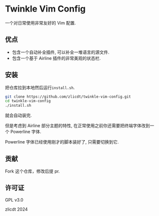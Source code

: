 # Twinkle Vim Config

一个对日常使用非常友好的 Vim 配置.

## 优点
* 包含一个自动补全插件, 可以补全一堆语言的源文件.
* 包含一个基于 Airline 插件的非常美观的状态栏.

## 安装
把仓库拉到本地然后运行`install.sh`.

```bash
git clone https://github.com/zlicdt/twinkle-vim-config.git
cd twinkle-vim-config
./install.sh
```

就会自动装完.

但是考虑到 Airline 部分主题的特性, 在正常使用之前你还需要把终端字体改到一个 Powerline 字体.

Powerline 字体已经使用刚才的脚本装好了, 只需要切换到它.

## 贡献

Fork 这个仓库，修改后提 pr.

## 许可证
GPL v3.0

zlicdt 2024
